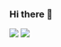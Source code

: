 ### Hi there 👋

<a href="[https://simpleicons.org/?q=python]" target="_blank"><img src="https://img.shields.io/badge/[Python]-[#3776AB]?style=flat-square&logo=[Python]&logoColor=white"/></a>
<a href="[https://simpleicons.org/?q=tensorflow]" target="_blank"><img src="https://img.shields.io/badge/[TensorFlow]-[#FF6F00]?style=flat-square&logo=[TensorFlow]&logoColor=white"/></a>
<!--
**kimsoosoo0928/kimsoosoo0928** is a ✨ _special_ ✨ repository because its `README.md` (this file) appears on your GitHub profile.

Here are some ideas to get you started:

- 🔭 I’m currently working on ...
- 🌱 I’m currently learning ...
- 👯 I’m looking to collaborate on ...
- 🤔 I’m looking for help with ...
- 💬 Ask me about ...
- 📫 How to reach me: ...
- 😄 Pronouns: ...
- ⚡ Fun fact: ...
-->
